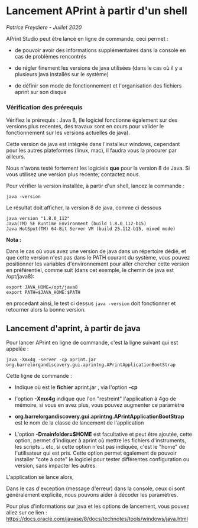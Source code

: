 # Lancement APrint à partir d'un shell

*Patrice Freydiere - Juillet 2020*

APrint Studio peut être lancé en ligne de commande, ceci permet : 

- de pouvoir avoir des informations supplémentaires dans la console en cas de problèmes rencontrés

- de régler finement les versions de java utilisées (dans le cas où il y a plusieurs java installés sur le système)

- de définir son mode de fonctionnement et l'organisation des fichiers aprint sur son disque

  

### Vérification des prérequis

Vérifiez le prérequis : Java 8, (le logiciel fonctionne également sur des versions plus recentes, des travaux sont en cours pour valider le fonctionnement sur les versions actuelles de java). 

Cette version de java est intégrée dans l'installeur windows, cependant pour les autres plateformes (linux, mac), il faudra vous la procurer par ailleurs.

Nous n'avons testé fortement les logiciels **que** pour la version 8 de Java. Si vous utilisez une version plus recente, contactez nous.



Pour vérifier la version installée, à partir d'un shell, lancez la commande :

```
java -version
```

  Le résultat doit afficher, la version 8 de java, comme ci dessous

```
java version "1.8.0_112"
Java(TM) SE Runtime Environment (build 1.8.0_112-b15)
Java HotSpot(TM) 64-Bit Server VM (build 25.112-b15, mixed mode)
```



**Nota :** 

Dans le cas où vous avez une version de java dans un répertoire dédié, et que cette version n'est pas dans le PATH courant du système, vous pouvez positionner les variables d'environnement pour aller chercher cette version en préférentiel, comme suit (dans cet exemple, le chemin de java est /opt/java8):

```
export JAVA_HOME=/opt/java8
export PATH=$JAVA_HOME:$PATH
```

en procedant ainsi, le test ci dessus `java -version` doit fonctionner et retourner alors la bonne version.



## Lancement d'aprint, à partir de java

Pour lancer APrint en ligne de commande, c'est la ligne suivant qui est appelée :

```
java -Xmx4g -server -cp aprint.jar org.barrelorgandiscovery.gui.aprintng.APrintApplicationBootStrap
```

Cette ligne de commande :

- Indique où est le **fichier** aprint.jar , via l'option **-cp**

- l'option **-Xmx4g** indique que l'on "restreint" l'application à 4go de mémoire, si vous en avez plus, vous pouvez augmenter ce paramètre
- **org.barrelorgandiscovery.gui.aprintng.APrintApplicationBootStrap** est le nom de la classe de lancement de l'application
- L'option **-Dmainfolder=$HOME** est facultative et peut être ajoutée, cette option, permet d'indiquer à aprint où mettre les fichiers d'instruments, les scripts .. etc, si cette option n'est pas indiquée, c'est le "home" de l'utilisateur qui est pris. Cette option permet également de pouvoir installer "cote à cote" le logiciel pour tester différentes configuration ou version, sans impacter les autres.



L'application se lance alors, 

Dans le cas d'exception (message d'erreur) dans la console, ceux ci sont généralement explicite, nous pouvons aider à décoder les paramètres.



Pour plus d'informations sur java et les options de lancement, vous pouvez allez sur ce lien : https://docs.oracle.com/javase/8/docs/technotes/tools/windows/java.html